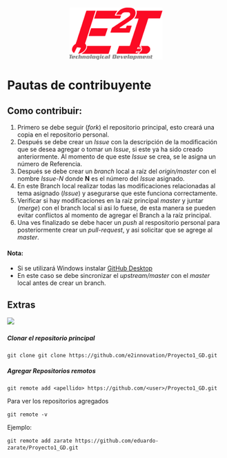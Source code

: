 <p align="center"><img src="./Sources/imagenes/Logo_Final.png" width="216px"><p>

# Pautas de contribuyente

## Como contribuir:

1. Primero se debe seguir (*fork*) el repositorio principal, esto creará una copia en el repositorio personal.
2. Después se debe crear un *Issue* con la descripción de la modificación que se desea agregar o tomar un *Issue*, si este ya ha sido creado anteriormente. Al momento de que este *Issue* se crea, se le asigna un número de Referencia.
3. Después se debe crear un *branch* local a raíz del *origin/master* con el nombre *Issue-N* donde **N** es el número del *Issue* asignado.
4. En este Branch local realizar todas las modificaciones relacionadas al tema asignado (*Issue*) y asegurarse que este funciona correctamente.
5. Verificar si hay modificaciones en la raíz principal *master* y juntar (*merge*) con el branch local si asi lo fuese, de esta manera se pueden evitar conflictos al momento de agregar el Branch a la raíz principal.
6. Una ves finalizado se debe hacer un *push* al respositorio personal para posteriormente crear un *pull-request*, y asi solicitar que se agrege al *master*.

#### Nota:
- Si se utilizará Windows instalar [GitHub Desktop](https://desktop.github.com/)
- En este caso se debe sincronizar el *upstream/master* con el *master* local antes de crear un branch.

## Extras

![](https://nvie.com/img/git-model@2x.png)

##### Clonar el repositorio principal
```
git clone git clone https://github.com/e2innovation/Proyecto1_GD.git

```
##### Agregar Repositorios remotos
```
git remote add <apellido> https://github.com/<user>/Proyecto1_GD.git
```
Para ver los repositorios agregados
```
git remote -v
```
Ejemplo:
```
git remote add zarate https://github.com/eduardo-zarate/Proyecto1_GD.git

```
